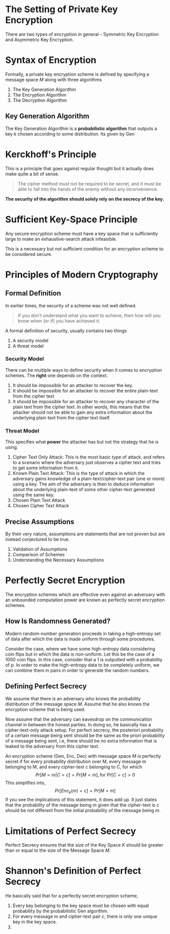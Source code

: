 # The Setting of Private Key Encryption
There are two types of encryption in general - Symmetric Key Encryption and Asymmetric Key Encryption. 
# Syntax of Encryption
Formally, a private key encryption scheme is defined by specifying a message space $M$ along with three algorithms
1. The Key Generation Algorithm
2. The Encryption Algorithm
3. The Decryption Algorithm
## Key Generation Algorithm
The Key Generation Algorithm is a **probabilistic algorithm** that outputs a key $k$ chosen according to some distribution. Its given by $\text{Gen}$
# Kerckhoff's Principle
This is a principle that goes against regular thought but it actually does make quite a bit of sense.

> The cipher method must not be required to be secret, and it must be able to fall into the hands of the enemy without any inconvenience.

**The security of the algorithm should solely rely on the secrecy of the key.**
# Sufficient Key-Space Principle
Any secure encryption scheme must have a key space that is sufficiently large to make an exhaustive-search attack infeasible.

This is a necessary but not sufficient condition for an encryption scheme to be considered secure.
# Principles of Modern Cryptography
## Formal Definition
In earlier times, the security of a scheme was not well defined.
> If you don't understand what you want to achieve, then how will you know when (or if) you have achieved it.

A formal definition of security, usually contains two things
1. A security model
2. A threat model
### Security Model
There can be multiple ways to define security when it comes to encryption schemes. The **right** one depends on the context. 
1. It should be impossible for an attacker to recover the key.
2. It should be impossible for an attacker to recover the entire plain-text from the cipher text
3. It should be impossible for an attacker to recover any character of the plain text from the cipher text. In other words, this means that the attacker should not be able to gain any extra information about the underlying plain text from the cipher text itself.
### Threat Model
This specifies what **power** the attacker has but not the strategy that he is using.
1. Cipher Text Only Attack: This is the most basic type of attack, and refers to a scenario where the adversary just observes a cipher text and tries to get some information from it.
2. Known Plain Text Attack: This is the type of attack in which the adversary gains knowledge of a plain-text/cipher-text pair (one or more) using a key. The aim of the adversary is then to deduce information about the underlying plain-text of some other cipher-text generated using the same key.
3. Chosen Plain Text Attack
4. Chosen Cipher Text Attack
## Precise Assumptions
By their very nature, assumptions are statements that are not proven but are instead conjectured to be true. 
1. Validation of Assumptions
2. Comparison of Schemes
3. Understanding the Necessary Assumptions
# Perfectly Secret Encryption
The encryption schemes which are effective even against an adversary with an unbounded computation power are known as perfectly secret encryption schemes.
## How Is Randomness Generated?
Modern random-number generation proceeds in taking a high-entropy set of data after which the data is made uniform through some procedures.

Consider the case, where we have some  high-entropy data considering coin flips but in which the data is non-uniform. Let this be the case of a 1000 coin flips. In this case, consider that a $1$ is outputted with a probability of $p$. In order to make the high-entropy data to be completely uniform, we can combine them in pairs in order to generate the random numbers. 
## Defining Perfect Secrecy
We assume that there is an adversary who knows the probability distribution of the message space $M$. Assume that he also knows the encryption scheme that is being used. 

Now assume that the adversary can eavesdrop on the communication channel in between the honest parties. In doing so, he basically has a cipher-text-only attack setup. For perfect secrecy, the posteriori probability of a certain message being sent should be the same as the priori probability of a message being sent, i.e, there should be no extra information that is leaked to the adversary from this cipher text. 

An encryption scheme (Gen, Enc, Dec) with message space M is perfectly secret if for every probability distribution over M, every message m belonging to M, and every cipher-text c belonging to C, for which
$$Pr[M = m | C= c] = Pr[M = m], \text{for } Pr[C=c] > 0$$
This simplifies into,
$$Pr[Enc_k(m) = c] = Pr[M = m]$$
If you see the implications of this statement, it does add up. It just states that the probability of the message being $m$ given that the cipher-text is $c$ should be not different from the initial probability of the message being $m$.
# Limitations of Perfect Secrecy
Perfect Secrecy ensures that the size of the Key Space $K$ should be greater than or equal to the size of the Message Space $M$. 
# Shannon's Definition of Perfect Secrecy
He basically said that for a perfectly secret encryption scheme,
1. Every key belonging to the key space must be chosen with equal probability by the probabilistic Gen algorithm.
2. For every message $m$ and cipher-text pair $c$, there is only one unique key in the key space. 
3. 

